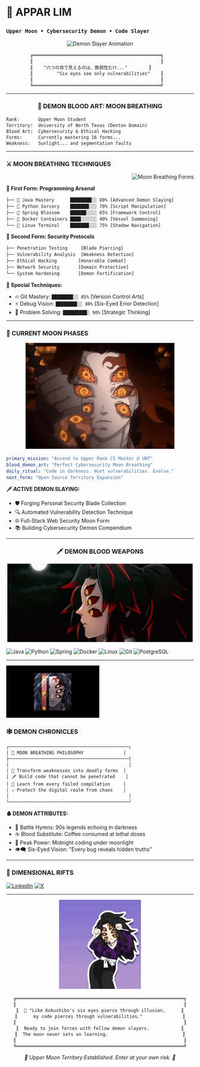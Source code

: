 # 🌙 APPAR LIM
### `Upper Moon • Cybersecurity Demon • Code Slayer`

<div align="center">

![Demon Slayer Animation](https://github.com/Apparlim/Apparlim/blob/main/e2f745698b639d14dbd4c1567e5f03d6.gif)

</div>

```ascii
         ╔════════════════════════════════════════════════╗
         ║                                                ║
         ║    "六つの目で見えるのは、脆弱性だけ..."        ║
         ║         "Six eyes see only vulnerabilities"    ║
         ║                                                ║
         ╚════════════════════════════════════════════════╝
```

---

<div align="center">

### 👹 DEMON BLOOD ART: MOON BREATHING

</div>

```
Rank:       Upper Moon Student
Territory:  University of North Texas (Denton Domain)
Blood Art:  Cybersecurity & Ethical Hacking
Forms:      Currently mastering 16 forms...
Weakness:   Sunlight... and segmentation faults
```

---

### ⚔️ MOON BREATHING TECHNIQUES

<div align="right">
<img src="https://github.com/Apparlim/Apparlim/blob/main/e2f745698b639d14dbd4c1567e5f03d6.gif" width="300" alt="Moon Breathing Forms"/>
</div>

**🌙 First Form: Programming Arsenal**
```bash
├── 🗾 Java Mastery      ████████░░ 80% [Advanced Demon Slaying]
├── 🐍 Python Sorcery    ███████░░░ 70% [Script Manipulation] 
├── 🌸 Spring Blossom    ██████░░░░ 65% [Framework Control]
├── 🐳 Docker Containers ████░░░░░░ 40% [Vessel Summoning]
└── 🐧 Linux Terminal    ███████░░░ 75% [Shadow Navigation]
```

**🌙 Second Form: Security Protocols**
```bash
├── Penetration Testing     [Blade Piercing]
├── Vulnerability Analysis  [Weakness Detection] 
├── Ethical Hacking        [Honorable Combat]
├── Network Security       [Domain Protection]
└── System Hardening       [Demon Fortification]
```

**🌙 Special Techniques:**
- 🔥 Git Mastery: `████████░░ 85%` [Version Control Arts]
- ⚡ Debug Vision: `████████░░ 80%` [Six-Eyed Error Detection]
- 🌊 Problem Solving: `█████████░ 90%` [Strategic Thinking]

---

### 🌙 CURRENT MOON PHASES

<div align="center">
<img src="https://github.com/Apparlim/Apparlim/blob/main/kokoshibo4.gif" width="400" alt="Current Moon Phase"/>
</div>

```yaml
primary_mission: "Ascend to Upper Rank CS Master @ UNT"
blood_demon_art: "Perfect Cybersecurity Moon Breathing"
daily_ritual: "Code in darkness. Hunt vulnerabilities. Evolve."
next_form: "Open Source Territory Expansion"
```

**🗡️ ACTIVE DEMON SLAYING:**
- 🛡️ Forging Personal Security Blade Collection
- 🔍 Automated Vulnerability Detection Technique  
- 🌐 Full-Stack Web Security Moon Form
- 📚 Building Cybersecurity Demon Compendium

---

<div align="center">

### 🗡️ DEMON BLOOD WEAPONS

![Demon Powers](https://github.com/Apparlim/Apparlim/blob/main/kokoshibo5.gif)

</div>

![Java](https://img.shields.io/badge/🗾_Java-000000?style=for-the-badge&logo=java&logoColor=crimson)
![Python](https://img.shields.io/badge/🐍_Python-000000?style=for-the-badge&logo=python&logoColor=crimson)
![Spring](https://img.shields.io/badge/🌸_Spring-000000?style=for-the-badge&logo=spring&logoColor=crimson)
![Docker](https://img.shields.io/badge/🐳_Docker-000000?style=for-the-badge&logo=docker&logoColor=crimson)
![Linux](https://img.shields.io/badge/🐧_Linux-000000?style=for-the-badge&logo=linux&logoColor=crimson)
![Git](https://img.shields.io/badge/⚡_Git-000000?style=for-the-badge&logo=git&logoColor=crimson)
![PostgreSQL](https://img.shields.io/badge/🗃️_PostgreSQL-000000?style=for-the-badge&logo=postgresql&logoColor=crimson)

---

<div align="left">
<img src="https://github.com/Apparlim/Apparlim/blob/main/kokoshibo6.gif" width="250" alt="Demon Chronicles"/>
</div>

### 🕸️ DEMON CHRONICLES 

```
┌─────────────────────────────────────────────┐
│ 🌙 MOON BREATHING PHILOSOPHY               │
├─────────────────────────────────────────────┤
│                                             │
│ 👹 Transform weaknesses into deadly forms  │
│ 🗡️ Build code that cannot be penetrated    │
│ 🌙 Learn from every failed compilation     │
│ ⚔️ Protect the digital realm from chaos    │
│                                             │
└─────────────────────────────────────────────┘
```

**🩸 DEMON ATTRIBUTES:**
- 🎵 Battle Hymns: 90s legends echoing in darkness
- ☕ Blood Substitute: Coffee consumed at lethal doses  
- 🌙 Peak Power: Midnight coding under moonlight
- 👁️‍🗨️ Six-Eyed Vision: "Every bug reveals hidden truths"

---

### 🔗 DIMENSIONAL RIFTS

[![LinkedIn](https://img.shields.io/badge/LinkedIn-000000?style=for-the-badge&logo=linkedin&logoColor=crimson)](https://www.linkedin.com/in/apparthebe/)
[![X](https://img.shields.io/badge/X-000000?style=for-the-badge&logo=x&logoColor=crimson)](https://x.com/limlee23)

---

<div align="center">

![Final Demon Form](https://github.com/Apparlim/Apparlim/blob/main/kokoshibo7.gif)

```
╔═══════════════════════════════════════════════════════════════╗
║                                                               ║
║  🌙 "Like Kokushibo's six eyes pierce through illusion,      ║
║      my code pierces through vulnerabilities."               ║
║                                                               ║
║  Ready to join forces with fellow demon slayers.            ║
║  The moon never sets on learning.                            ║
║                                                               ║
╚═══════════════════════════════════════════════════════════════╝
```

*🌙 Upper Moon Territory Established. Enter at your own risk. 👹*

</div>
